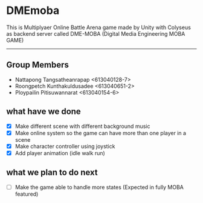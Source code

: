 # DMEmoba

  This is Multiplyaer Online Battle Arena game made by Unity with Colyseus as backend server called DME-MOBA (Digital Media Engineering MOBA GAME)
****************************************************
## Group Members
- Nattapong Tangsatheanrapap <613040128-7>  
- Roongpetch Kunthakuldusadee <613040651-2> 
- Ploypailin Pitisuwannarat <613040154-6> 

## what have we done
- [x] Make different scene with different background music
- [x] Make online system so the game can have more than one player in a scene
- [x] Make character controller using joystick
- [x] Add player animation (idle walk run)

## what we plan to do next
- [ ] Make the game able to handle more states (Expected in fully MOBA featured)
